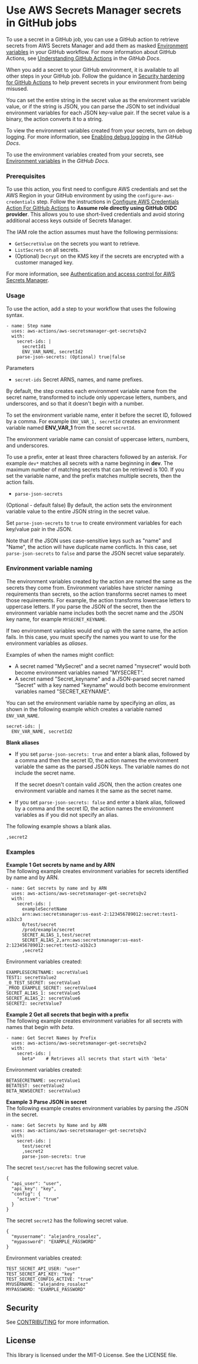 # Use AWS Secrets Manager secrets in GitHub jobs

To use a secret in a GitHub job, you can use a GitHub action to retrieve secrets from AWS Secrets Manager and add them as masked [Environment variables](https://docs.github.com/en/actions/learn-github-actions/environment-variables) in your GitHub workflow. For more information about GitHub Actions, see [Understanding GitHub Actions](https://docs.github.com/en/actions/learn-github-actions/understanding-github-actions) in the *GitHub Docs*.

When you add a secret to your GitHub environment, it is available to all other steps in your GitHub job. Follow the guidance in [Security hardening for GitHub Actions](https://docs.github.com/en/actions/security-guides/security-hardening-for-github-actions) to help prevent secrets in your environment from being misused.

You can set the entire string in the secret value as the environment variable value, or if the string is JSON, you can parse the JSON to set individual environment variables for each JSON key-value pair. If the secret value is a binary, the action converts it to a string.

To view the environment variables created from your secrets, turn on debug logging. For more information, see [Enabling debug logging](https://docs.github.com/en/actions/monitoring-and-troubleshooting-workflows/enabling-debug-logging) in the *GitHub Docs*.

To use the environment variables created from your secrets, see [Environment variables](https://docs.github.com/en/actions/learn-github-actions/environment-variables) in the *GitHub Docs*.

### Prerequisites

To use this action, you first need to configure AWS credentials and set the AWS Region in your GitHub environment by using the `configure-aws-credentials` step. Follow the instructions in [Configure AWS Credentials Action For GitHub Actions](https://github.com/aws-actions/configure-aws-credentials) to **Assume role directly using GitHub OIDC provider**. This allows you to use short-lived credentials and avoid storing additional access keys outside of Secrets Manager.

The IAM role the action assumes must have the following permissions:
+ `GetSecretValue` on the secrets you want to retrieve.
+ `ListSecrets` on all secrets.
+ \(Optional\) `Decrypt` on the KMS key if the secrets are encrypted with a customer managed key.

For more information, see [Authentication and access control for AWS Secrets Manager](auth-and-access.md).

### Usage

To use the action, add a step to your workflow that uses the following syntax.

```
- name: Step name
  uses: aws-actions/aws-secretsmanager-get-secrets@v2
  with:
    secret-ids: |
      secretId1
      ENV_VAR_NAME, secretId2
    parse-json-secrets: (Optional) true|false
```
Parameters

- `secret-ids` Secret ARNS, names, and name prefixes. 

By default, the step creates each environment variable name from the secret name, transformed to include only uppercase letters, numbers, and underscores, and so that it doesn't begin with a number.   

To set the environment variable name, enter it before the secret ID, followed by a comma. For example `ENV_VAR_1, secretId` creates an environment variable named **ENV\_VAR\_1** from the secret `secretId`. 

The environment variable name can consist of uppercase letters, numbers, and underscores. 

To use a prefix, enter at least three characters followed by an asterisk. For example `dev*` matches all secrets with a name beginning in **dev**. The maximum number of matching secrets that can be retrieved is 100. If you set the variable name, and the prefix matches multiple secrets, then the action fails.

- `parse-json-secrets`

(Optional - default false) By default, the action sets the environment variable value to the entire JSON string in the secret value. 

Set `parse-json-secrets` to `true` to create environment variables for each key/value pair in the JSON.

Note that if the JSON uses case-sensitive keys such as "name" and "Name", the action will have duplicate name conflicts. In this case, set `parse-json-secrets` to `false` and parse the JSON secret value separately. 

### Environment variable naming

The environment variables created by the action are named the same as the secrets they come from. Environment variables have stricter naming requirements than secrets, so the action transforms secret names to meet those requirements. For example, the action transforms lowercase letters to uppercase letters. If you parse the JSON of the secret, then the environment variable name includes both the secret name and the JSON key name, for example `MYSECRET_KEYNAME`.

If two environment variables would end up with the same name, the action fails. In this case, you must specify the names you want to use for the environment variables as *aliases*.

Examples of when the names might conflict:
+ A secret named "MySecret" and a secret named "mysecret" would both become environment variables named "MYSECRET".
+ A secret named "Secret_keyname" and a JSON-parsed secret named "Secret" with a key named "keyname" would both become environment variables named "SECRET_KEYNAME".

You can set the environment variable name by specifying an *alias*, as shown in the following example which creates a variable named `ENV_VAR_NAME`.

```
secret-ids: |
  ENV_VAR_NAME, secretId2
```

**Blank aliases**
+ If you set `parse-json-secrets: true` and enter a blank alias, followed by a comma and then the secret ID, the action names the environment variable the same as the parsed JSON keys. The variable names do not include the secret name. 

  If the secret doesn't contain valid JSON, then the action creates one environment variable and names it the same as the secret name.
+ If you set `parse-json-secrets: false` and enter a blank alias, followed by a comma and the secret ID, the action names the environment variables as if you did not specify an alias.

The following example shows a blank alias.

```
,secret2
```

### Examples

**Example 1 Get secrets by name and by ARN**  
The following example creates environment variables for secrets identified by name and by ARN.  

```
- name: Get secrets by name and by ARN
  uses: aws-actions/aws-secretsmanager-get-secrets@v2
  with:
    secret-ids: |
      exampleSecretName
      arn:aws:secretsmanager:us-east-2:123456789012:secret:test1-a1b2c3
      0/test/secret
      /prod/example/secret
      SECRET_ALIAS_1,test/secret
      SECRET_ALIAS_2,arn:aws:secretsmanager:us-east-2:123456789012:secret:test2-a1b2c3
      ,secret2
```
Environment variables created:  

```
EXAMPLESECRETNAME: secretValue1
TEST1: secretValue2
_0_TEST_SECRET: secretValue3
_PROD_EXAMPLE_SECRET: secretValue4
SECRET_ALIAS_1: secretValue5
SECRET_ALIAS_2: secretValue6
SECRET2: secretValue7
```

**Example 2 Get all secrets that begin with a prefix**  
The following example creates environment variables for all secrets with names that begin with *beta*.  

```
- name: Get Secret Names by Prefix
  uses: aws-actions/aws-secretsmanager-get-secrets@v2
  with:
    secret-ids: |
      beta*    # Retrieves all secrets that start with 'beta'
```
Environment variables created:  

```
BETASECRETNAME: secretValue1
BETATEST: secretValue2
BETA_NEWSECRET: secretValue3
```

**Example 3 Parse JSON in secret**  
The following example creates environment variables by parsing the JSON in the secret.  

```
- name: Get Secrets by Name and by ARN
  uses: aws-actions/aws-secretsmanager-get-secrets@v2
  with:
    secret-ids: |
      test/secret
      ,secret2
      parse-json-secrets: true
```
The secret `test/secret` has the following secret value.  

```
{
  "api_user": "user",
  "api_key": "key",
  "config": {
    "active": "true"
  }
}
```
The secret `secret2` has the following secret value.  

```
{
  "myusername": "alejandro_rosalez",
  "mypassword": "EXAMPLE_PASSWORD"
}
```
Environment variables created:  

```
TEST_SECRET_API_USER: "user"
TEST_SECRET_API_KEY: "key"
TEST_SECRET_CONFIG_ACTIVE: "true"
MYUSERNAME: "alejandro_rosalez"
MYPASSWORD: "EXAMPLE_PASSWORD"
```

## Security

See [CONTRIBUTING](CONTRIBUTING.md#security-issue-notifications) for more information.

## License

This library is licensed under the MIT-0 License. See the LICENSE file.